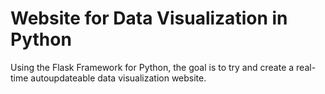 # Website for Data Visualization in Python

Using the Flask Framework for Python, the goal is to try and create a real-time autoupdateable data visualization website.
